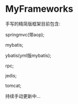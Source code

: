 # MyFrameworks
手写的精简版框架目前包含:

springmvc(带aop);

mybatis;

ybatis(yml版mybatis);

rpc;

jedis;

tomcat;

持续手动更新中...
